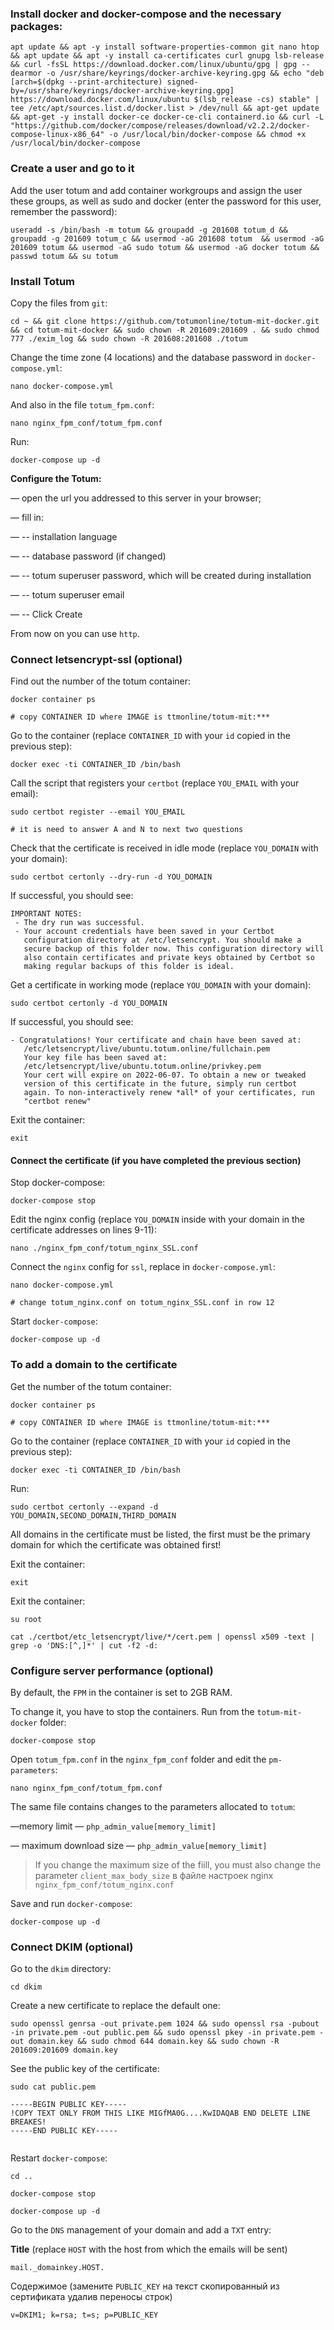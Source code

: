 ### Install docker and docker-compose and the necessary packages:

```
apt update && apt -y install software-properties-common git nano htop && apt update && apt -y install ca-certificates curl gnupg lsb-release && curl -fsSL https://download.docker.com/linux/ubuntu/gpg | gpg --dearmor -o /usr/share/keyrings/docker-archive-keyring.gpg && echo "deb [arch=$(dpkg --print-architecture) signed-by=/usr/share/keyrings/docker-archive-keyring.gpg] https://download.docker.com/linux/ubuntu $(lsb_release -cs) stable" | tee /etc/apt/sources.list.d/docker.list > /dev/null && apt-get update && apt-get -y install docker-ce docker-ce-cli containerd.io && curl -L "https://github.com/docker/compose/releases/download/v2.2.2/docker-compose-linux-x86_64" -o /usr/local/bin/docker-compose && chmod +x /usr/local/bin/docker-compose
```



### Create a user and go to it

Add the user totum and add container workgroups and assign the user these groups, as well as sudo and docker (enter the password for this user, remember the password):

```
useradd -s /bin/bash -m totum && groupadd -g 201608 totum_d && groupadd -g 201609 totum_c && usermod -aG 201608 totum  && usermod -aG 201609 totum && usermod -aG sudo totum && usermod -aG docker totum && passwd totum && su totum
```



### Install Totum

Copy the files from `git`:

```
cd ~ && git clone https://github.com/totumonline/totum-mit-docker.git && cd totum-mit-docker && sudo chown -R 201609:201609 . && sudo chmod 777 ./exim_log && sudo chown -R 201608:201608 ./totum
```



Change the time zone (4 locations) and the database password in `docker-compose.yml`:

```
nano docker-compose.yml
```

And also in the file `totum_fpm.conf`:

```
nano nginx_fpm_conf/totum_fpm.conf
```



Run:

```
docker-compose up -d
```



**Configure the Totum:**

— open the url you addressed to this server in your browser;

— fill in:

— -- installation language

— -- database password (if changed)

— -- totum superuser password, which will be created during installation

— -- totum superuser email

— -- Click Create

From now on you can use `http`.



### Connect letsencrypt-ssl (optional)

Find out the number of the totum container:

```
docker container ps

# copy CONTAINER ID where IMAGE is ttmonline/totum-mit:***
```



Go to the container (replace `CONTAINER_ID` with your `id` copied in the previous step):

```
docker exec -ti CONTAINER_ID /bin/bash
```



Call the script that registers your `certbot` (replace `YOU_EMAIL` with your email):

```
sudo certbot register --email YOU_EMAIL

# it is need to answer A and N to next two questions
```



Check that the certificate is received in idle mode (replace `YOU_DOMAIN` with your domain):

```
sudo certbot certonly --dry-run -d YOU_DOMAIN
```

If successful, you should see:

```
IMPORTANT NOTES:
 - The dry run was successful.
 - Your account credentials have been saved in your Certbot
   configuration directory at /etc/letsencrypt. You should make a
   secure backup of this folder now. This configuration directory will
   also contain certificates and private keys obtained by Certbot so
   making regular backups of this folder is ideal.
```



Get a certificate in working mode (replace `YOU_DOMAIN` with your domain):

```
sudo certbot certonly -d YOU_DOMAIN
```

If successful, you should see:

```
- Congratulations! Your certificate and chain have been saved at:
   /etc/letsencrypt/live/ubuntu.totum.online/fullchain.pem
   Your key file has been saved at:
   /etc/letsencrypt/live/ubuntu.totum.online/privkey.pem
   Your cert will expire on 2022-06-07. To obtain a new or tweaked
   version of this certificate in the future, simply run certbot
   again. To non-interactively renew *all* of your certificates, run
   "certbot renew"
```



Exit the container:

```
exit
```



#### Connect the certificate (if you have completed the previous section)

Stop docker-compose:

```
docker-compose stop
```



Edit the nginx config (replace `YOU_DOMAIN` inside with your domain in the certificate addresses on lines 9-11):

```
nano ./nginx_fpm_conf/totum_nginx_SSL.conf
```



Connect the `nginx` config for `ssl`, replace in `docker-compose.yml`:

```
nano docker-compose.yml

# change totum_nginx.conf on totum_nginx_SSL.conf in row 12
```



Start `docker-compose`:

```
docker-compose up -d
```



### To add a domain to the certificate

Get the number of the totum container:

```
docker container ps

# copy CONTAINER ID where IMAGE is ttmonline/totum-mit:***
```

Go to the container (replace `CONTAINER_ID` with your `id` copied in the previous step):

```
docker exec -ti CONTAINER_ID /bin/bash
```



Run: 

```
sudo certbot certonly --expand -d YOU_DOMAIN,SECOND_DOMAIN,THIRD_DOMAIN
```

All domains in the certificate must be listed, the first must be the primary domain for which the certificate was obtained first!



Exit the container:

```
exit
```



Exit the container:

```
su root

cat ./certbot/etc_letsencrypt/live/*/cert.pem | openssl x509 -text | grep -o 'DNS:[^,]*' | cut -f2 -d:
```



### Configure server performance (optional)

By default, the `FPM` in the container is set to 2GB RAM.

To change it, you have to stop the containers. Run from the `totum-mit-docker` folder:

```
docker-compose stop
```

Open `totum_fpm.conf` in the `nginx_fpm_conf` folder and edit the `pm-parameters`:

```
nano nginx_fpm_conf/totum_fpm.conf
```

The same file contains changes to the parameters allocated to `totum`:

—memory limit — `php_admin_value[memory_limit]`

— maximum download size — `php_admin_value[memory_limit]`

> If you change the maximum size of the fiill, you must also change the parameter `client_max_body_size` в файле настроек nginx `nginx_fpm_conf/totum_nginx.conf`

Save and run `docker-compose`:

```
docker-compose up -d
```



### Connect DKIM (optional)

Go to the `dkim` directory:

```
cd dkim
```



Create a new certificate to replace the default one:

```
sudo openssl genrsa -out private.pem 1024 && sudo openssl rsa -pubout -in private.pem -out public.pem && sudo openssl pkey -in private.pem -out domain.key && sudo chmod 644 domain.key && sudo chown -R 201609:201609 domain.key
```

See the public key of the certificate:

```
sudo cat public.pem

-----BEGIN PUBLIC KEY-----
!COPY TEXT ONLY FROM THIS LIKE MIGfMA0G....KwIDAQAB END DELETE LINE BREAKES!
-----END PUBLIC KEY-----


```



Restart `docker-compose`:

```
cd ..

docker-compose stop

docker-compose up -d
```





Go to the `DNS` management of your domain and add a `TXT` entry:

**Title** (replace `HOST` with the host from which the emails will be sent)

```
mail._domainkey.HOST.
```

Содержимое (замените `PUBLIC_KEY` на текст скопированный из сертификата удалив переносы строк)

```
v=DKIM1; k=rsa; t=s; p=PUBLIC_KEY
```


